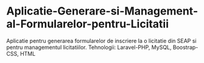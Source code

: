# Aplicatie-Generare-si-Management-al-Formularelor-pentru-Licitatii
Aplicatie pentru generarea formularelor de inscriere la o licitatie din SEAP si pentru managementul licitatiilor. Tehnologii: Laravel-PHP, MySQL, Boostrap-CSS, HTML 
